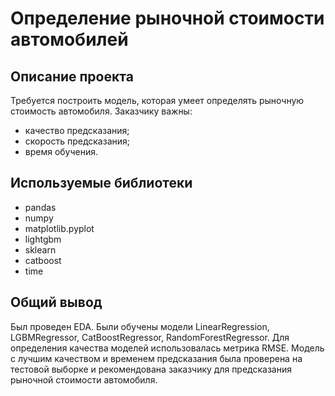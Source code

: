 # Определение рыночной стоимости автомобилей 

## Описание проекта ##
Требуется построить модель, которая умеет определять рыночную стоимость автомобиля.
Заказчику важны:
- качество предсказания;
- скорость предсказания;
- время обучения.

## Используемые библиотеки
- pandas 
- numpy
- matplotlib.pyplot 
- lightgbm 
- sklearn
- catboost 
- time

## Общий вывод
Был проведен EDA. Были обучены модели LinearRegression, LGBMRegressor, CatBoostRegressor, RandomForestRegressor. Для определения качества моделей использовалась метрика RMSE. Модель с лучшим качеством и временем предсказания была проверена на тестовой выборке и рекомендована заказчику для предсказания рыночной стоимости автомобиля.
